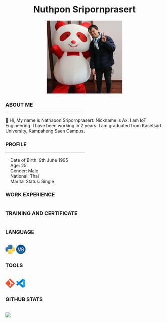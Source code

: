 
<h1 align="center">Nuthpon Sripornprasert</h1>
<p align="center">
<img src="picture/my_picture.jpg" alt="drawing" width="240" height="230"/>
</p>

<h3>ABOUT ME</h3>
<hr style="width:50%">
<p>👋 Hi, My name is Nathapon Sripornprasert. Nickname is Ax. I am IoT Engineering. I have been working in 2 years. I am graduated from Kasetsart University, Kampaheng Saen Campus. </p>

<h3>PROFILE</h3>
<hr style="width:50%">
<p>
&nbsp;&nbsp;&nbsp;&nbsp;Date of Birth: 9th June 1995<br>
&nbsp;&nbsp;&nbsp;&nbsp;Age: 25<br>
&nbsp;&nbsp;&nbsp;&nbsp;Gender: Male<br>
&nbsp;&nbsp;&nbsp;&nbsp;National: Thai<br>
&nbsp;&nbsp;&nbsp;&nbsp;Marital Status: Single<br>
</p>
  

<h3>WORK EXPERIENCE</h3>
<hr style="height:10%">

<h3>TRAINING AND CERTIFICATE</h3>
<hr style="height:10%">


<h3>LANGUAGE</h3>
<hr style="height:10%">
<code><img height="30" src="picture/python.png"></code>
<code><img height="30" src="picture/vbnet.png"></code>

<h3>TOOLS</h3>
<hr style="height:10%">
<code><img height="30" src="picture/git.png"></code>
<code><img height="30" src="picture/vscode.png"></code>

<h3>GITHUB STATS</h3>
<hr style="height:10%">
<a href="https://github.com/Nathapons/github-readme-stats">
  <!-- Change the `github-readme-stats.anuraghazra1.vercel.app` to `github-readme-stats.vercel.app`  -->
  <img align="center" src="https://github-readme-stats.vercel.app/api/top-langs/?username=Nathapons&layout=compact&theme=material-palenight" />
</a>
